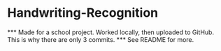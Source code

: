 # Handwriting-Recognition
*** Made for a school project. Worked locally, then uploaded to GitHub. This is why there are only 3 commits. *** See README for more.
